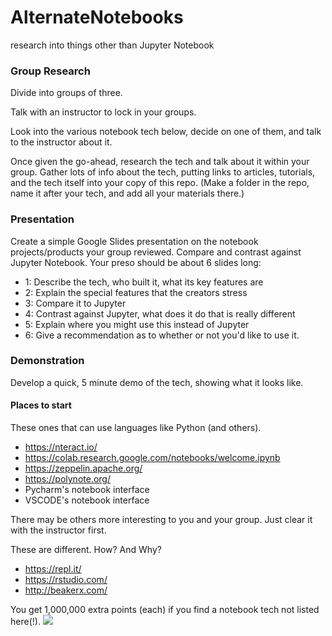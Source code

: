 # AlternateNotebooks
research into things other than Jupyter Notebook

### Group Research

Divide into groups of three. 

Talk with an instructor to lock in your groups.

Look into the various notebook tech below, decide on one of them, and talk to the instructor about it.

Once given the go-ahead, research the tech and talk about it within your group. Gather lots of info about the tech, putting links to articles, tutorials, and the tech itself into your copy of this repo. (Make a folder in the repo, name it after your tech, and add all your materials there.)

### Presentation

Create a simple Google Slides presentation on the notebook projects/products your group reviewed. Compare and contrast against Jupyter Notebook. Your preso should be about 6 slides long:
- 1: Describe the tech, who built it, what its key features are
- 2: Explain the special features that the creators stress
- 3: Compare it to Jupyter
- 4: Contrast against Jupyter, what does it do that is really different
- 5: Explain where you might use this instead of Jupyter
- 6: Give a recommendation as to whether or not you'd like to use it.

### Demonstration

Develop a quick, 5 minute demo of the tech, showing what it looks like. 

#### Places to start

These ones that can use languages like Python (and others).
- https://nteract.io/
- https://colab.research.google.com/notebooks/welcome.ipynb
- https://zeppelin.apache.org/
- https://polynote.org/
- Pycharm's notebook interface
- VSCODE's notebook interface

There may be others more interesting to you and your group. Just clear it with the instructor first.

These are different. How? And Why?
- https://repl.it/
- https://rstudio.com/
- http://beakerx.com/

You get 1,000,000 extra points (each) if you find a notebook tech not listed here(!).
![](https://github.com/DrakeDwornik/D22-AltNotebooks.git)